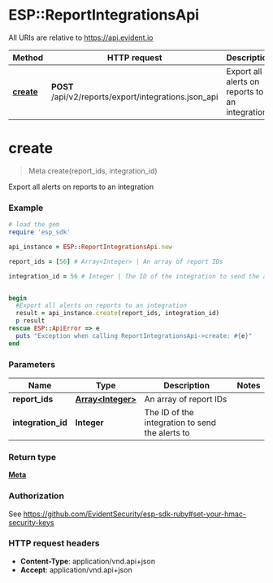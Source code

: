 # ESP::ReportIntegrationsApi

All URIs are relative to https://api.evident.io

Method | HTTP request | Description
------------- | ------------- | -------------
[**create**](ReportIntegrationsApi.md#create) | **POST** /api/v2/reports/export/integrations.json_api | Export all alerts on reports to an integration


# **create**
> Meta create(report_ids, integration_id)

Export all alerts on reports to an integration

### Example
```ruby
# load the gem
require 'esp_sdk'

api_instance = ESP::ReportIntegrationsApi.new

report_ids = [56] # Array<Integer> | An array of report IDs

integration_id = 56 # Integer | The ID of the integration to send the alerts to


begin
  #Export all alerts on reports to an integration
  result = api_instance.create(report_ids, integration_id)
  p result
rescue ESP::ApiError => e
  puts "Exception when calling ReportIntegrationsApi->create: #{e}"
end
```

### Parameters

Name | Type | Description  | Notes
------------- | ------------- | ------------- | -------------
 **report_ids** | [**Array&lt;Integer&gt;**](Integer.md)| An array of report IDs | 
 **integration_id** | **Integer**| The ID of the integration to send the alerts to | 

### Return type

[**Meta**](Meta.md)

### Authorization

See https://github.com/EvidentSecurity/esp-sdk-ruby#set-your-hmac-security-keys

### HTTP request headers

 - **Content-Type**: application/vnd.api+json
 - **Accept**: application/vnd.api+json



